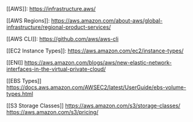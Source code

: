 
[[AWS]]:
https://infrastructure.aws/

[[AWS Regions]]:
https://aws.amazon.com/about-aws/global-infrastructure/regional-product-services/

[[AWS CLI]]:
https://github.com/aws/aws-cli

[[EC2 Instance Types]]:
https://aws.amazon.com/ec2/instance-types/


[[ENI]]
https://aws.amazon.com/blogs/aws/new-elastic-network-interfaces-in-the-virtual-private-cloud/


[[EBS Types]]
https://docs.aws.amazon.com/AWSEC2/latest/UserGuide/ebs-volume-types.html

[[S3 Storage Classes]]
https://aws.amazon.com/s3/storage-classes/
https://aws.amazon.com/s3/pricing/